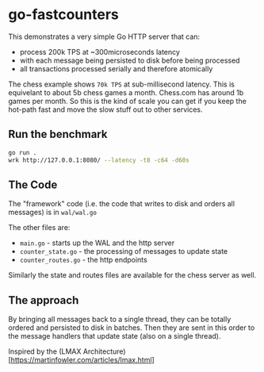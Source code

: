 # go-fastcounters

This demonstrates a very simple Go HTTP server that can:

- process 200k TPS at ~300microseconds latency
- with each message being persisted to disk before being processed
- all transactions processed serially and therefore atomically

The chess example shows `70k TPS` at sub-millisecond latency.
This is equivelant to about 5b chess games a month.
Chess.com has around 1b games per month.
So this is the kind of scale you can get if you keep the hot-path fast and move the slow stuff out to other services.

## Run the benchmark

```bash
go run .
wrk http://127.0.0.1:8080/ --latency -t8 -c64 -d60s
```

## The Code

The "framework" code (i.e. the code that writes to disk and orders all messages) is in `wal/wal.go`

The other files are:

- `main.go` - starts up the WAL and the http server
- `counter_state.go` - the processing of messages to update state
- `counter_routes.go` - the http endpoints

Similarly the state and routes files are available for the chess server as well.

## The approach

By bringing all messages back to a single thread, they can be totally ordered and persisted to disk in batches.
Then they are sent in this order to the message handlers that update state (also on a single thread).

Inspired by the (LMAX Architecture)[https://martinfowler.com/articles/lmax.html]
